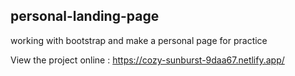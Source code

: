 ## personal-landing-page
working with bootstrap and make a personal page for practice

View the project online : 
https://cozy-sunburst-9daa67.netlify.app/
